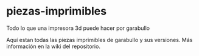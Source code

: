 # piezas-imprimibles
Todo lo que una impresora 3d puede hacer por garabullo

Aquí estan todas las piezas imprimibles de garabullo y sus versiones.
Más información en la wiki del repositorio.
